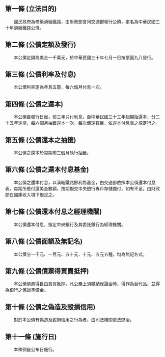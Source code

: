 第一條 (立法目的)
-----------------
　　國民政府為修築滇緬鐵路，由財政部會同交通部發行公債，定名為中華民國三十年滇緬鐵路公債。  


第二條 (公債定額及發行)
-----------------------
　　本公債定額為美金一千萬元，於中華民國三十年七月一日按票面九八發行。  


第三條 (公債利率及付息)
-----------------------
　　本公債利率定為年息五釐，每六個月付息一次。  


第四條 (公債之還本)
-------------------
　　本公債自發行日起，前三年只付利息，自中華民國三十三年起開始還本，分二十五年還清，每六個月抽籤還本一次，每次償還數目，依還本付息表之規定行之。　　  


第五條 (公債還本之抽籤)
-----------------------
　　本公債之還本於每期前三個月執行抽籤。  


第六條 (公債之還本付息基金)
---------------------------
　　本公債之還本付息，以滇緬鐵路餘利為基金，由交通部依照本公債還本付息表，每期所應付還美金數額，按期撥交中央銀行專戶存儲備付，如有不足，由財政部在國庫收入項下撥足之。  


第七條 (公債還本付息之經理機關)
-------------------------------
　　本公債還本付息，指定中央銀行及其委託銀行為經理機關。  


第八條 (公債面額及無記名)
-------------------------
　　本公債分一千元、一百元、五十元、十元、五元五種，均為無記名式。  


第九條 (公債債票得買賣抵押)
---------------------------
　　本公債債票得自由買賣抵押，凡公務上須繳納保證金時，得作為替代品，並得為銀行之保證準備金。  


第十條 (公債之偽造及毀損信用)
-----------------------------
　　對於本公債有偽造及毀損信用之行為者，由司法機關依法懲治。  


第十一條 (施行日)
-----------------
　　本條例自公布日施行。